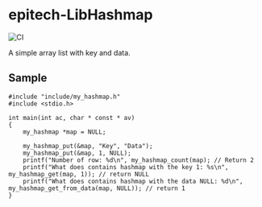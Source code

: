 # epitech-LibHashmap

![CI](https://github.com/ungarscool1/epitech-LibHashmap/workflows/CI/badge.svg?event=push)

A simple array list with key and data.

## Sample

```
#include "include/my_hashmap.h"
#include <stdio.h>

int main(int ac, char * const * av)
{
    my_hashmap *map = NULL;

    my_hashmap_put(&map, "Key", "Data");
    my_hashmap_put(&map, 1, NULL);
    printf("Number of row: %d\n", my_hashmap_count(map); // Return 2
    printf("What does contains hashmap with the key 1: %s\n", my_hashmap_get(map, 1)); // return NULL
    printf("What does contains hashmap with the data NULL: %d\n", my_hashmap_get_from_data(map, NULL)); // return 1
}
```